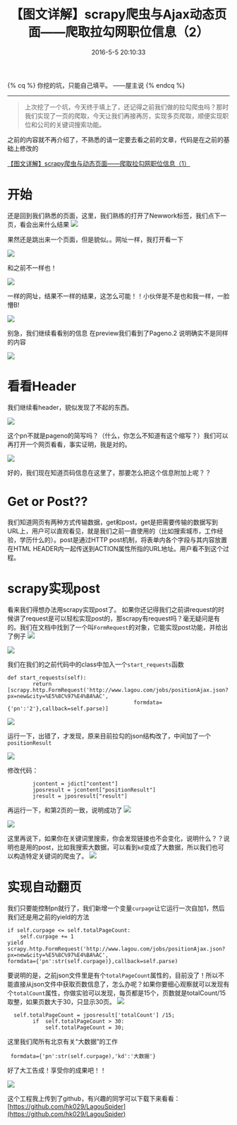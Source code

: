 ﻿---
title: 【图文详解】scrapy爬虫与Ajax动态页面——爬取拉勾网职位信息（2）
date: 2016-5-5 20:10:33
tags: [爬虫,python]
categories: python房间
---

{% cq %}
你挖的坑，只能自己填平。
——屋主说
{% endcq %}


<!--more-->

---


>上次挖了一个坑，今天终于填上了，还记得之前我们做的拉勾爬虫吗？那时我们实现了一页的爬取，今天让我们再接再厉，实现多页爬取，顺便实现职位和公司的关键词搜索功能。

之前的内容就不再介绍了，不熟悉的请一定要去看之前的文章，代码是在之前的基础上修改的



[【图文详解】scrapy爬虫与动态页面——爬取拉勾网职位信息（1）](http://www.jianshu.com/p/f030cba076a2)


# **开始**
还是回到我们熟悉的页面，这里，我们熟练的打开了Newwork标签，我们点下一页，看会出来什么结果
![](http://o7bk1ffzo.bkt.clouddn.com/1463152528112.png)

果然还是跳出来一个页面，但是貌似。。网址一样，我打开看一下

![](http://o7bk1ffzo.bkt.clouddn.com/1463152929961.png)


和之前不一样也！

![](http://o7bk1ffzo.bkt.clouddn.com/1463152921303.png)

一样的网址，结果不一样的结果，这怎么可能！！小伙伴是不是也和我一样，一脸懵B!


![](http://o7bk1ffzo.bkt.clouddn.com/1463153132325.png)


别急，我们继续看看别的信息
在preview我们看到了Pageno.2 说明确实不是同样的内容

![](http://o7bk1ffzo.bkt.clouddn.com/1463153168981.png)

# **看看Header**
我们继续看header，貌似发现了不起的东西。

![](http://o7bk1ffzo.bkt.clouddn.com/1463153261036.png)

这个pn不就是pageno的简写吗？（什么，你怎么不知道有这个缩写？）我们可以再打开一个网页看看，事实证明，我是对的。

![](http://o7bk1ffzo.bkt.clouddn.com/1463153537222.png)

好的，我们现在知道页码信息在这里了，那要怎么把这个信息附加上呢？？

# **Get or Post??**
我们知道网页有两种方式传输数据，get和post，get是把需要传输的数据写到URL上，用户可以直观看见，就是我们之前一直使用的（比如搜索城市，工作经验，学历什么的）。post是通过HTTP post机制，将表单内各个字段与其内容放置在HTML HEADER内一起传送到ACTION属性所指的URL地址。用户看不到这个过程。

# **scrapy实现post**
看来我们得想办法用scrapy实现post了。
如果你还记得我们之前讲request的时候讲了request是可以轻松实现post的，那scrapy有request吗？毫无疑问是有的。我们在文档中找到了一个叫`FormRequest`的对象，它能实现post功能，并给出了例子
![](http://o7bk1ffzo.bkt.clouddn.com/1463154957391.png)

![](http://o7bk1ffzo.bkt.clouddn.com/1463155174463.png)


我们在我们的之前代码中的class中加入一个`start_requests`函数

```
def start_requests(self):
        return [scrapy.http.FormRequest('http://www.lagou.com/jobs/positionAjax.json?px=new&city=%E5%8C%97%E4%BA%AC',
                                        formdata={'pn':'2'},callback=self.parse)]

```

![](http://o7bk1ffzo.bkt.clouddn.com/1463155613437.png)

运行一下，出错了，才发现，原来目前拉勾的json结构改了，中间加了一个`positionResult`

![](http://o7bk1ffzo.bkt.clouddn.com/1463156012296.png)

修改代码：
```
        jcontent = jdict["content"]
        jposresult = jcontent["positionResult"]
        jresult = jposresult["result"]
```

再运行一下，和第2页的一致，说明成功了
![](http://o7bk1ffzo.bkt.clouddn.com/1463156134916.png)

![](http://o7bk1ffzo.bkt.clouddn.com/1463156215813.png)


这里再说下，如果你在关键词里搜索，你会发现链接也不会变化，说明什么？？说明也是用的post，比如我搜索大数据，可以看到`kd`变成了大数据，所以我们也可以构造特定关键词的爬虫了。
![](http://o7bk1ffzo.bkt.clouddn.com/1463157500842.png)


# **实现自动翻页**

我们只要能控制pn就行了，我们新增一个变量`curpage`让它运行一次自加1，然后我们还是用之前的yield的方法
```
if self.curpage <= self.totalPageCount:
	self.curpage += 1
yield scrapy.http.FormRequest('http://www.lagou.com/jobs/positionAjax.json?px=new&city=%E5%8C%97%E4%BA%AC',                                        formdata={'pn':str(self.curpage)},callback=self.parse)
```

要说明的是，之前json文件里是有个`totalPageCount`属性的，目前没了！所以不能直接从json文件中获取页数信息了，怎么办呢？如果你要细心观察就可以发现有个`totalCount`属性，你做实验可以发现，每页都是15个，页数就是totalCount/15取整，如果页数大于30，只显示30页。
![](http://o7bk1ffzo.bkt.clouddn.com/1463157303949.png)

```
  self.totalPageCount = jposresult['totalCount'] /15;
        if  self.totalPageCount > 30:
            self.totalPageCount = 30;
```

这里我们爬所有北京有关“大数据”的工作
```
 formdata={'pn':str(self.curpage),'kd':'大数据'}
```

好了大工告成！享受你的成果吧！！

![](http://o7bk1ffzo.bkt.clouddn.com/1463157993670.png)


这个工程我上传到了github，有兴趣的同学可以下载下来看看：
[https://github.com/hk029/LagouSpider](https://github.com/hk029/LagouSpider)
